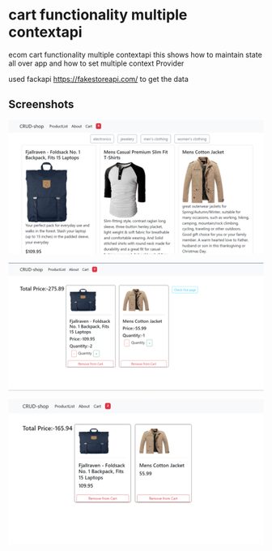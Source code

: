 
# cart functionality multiple contextapi


 ecom cart functionality multiple contextapi
 this shows how to maintain state all over app and how to set multiple context Provider

 used fackapi https://fakestoreapi.com/
 to get the data 
## Screenshots

![App Screenshot](https://github.com/mayuresh1007/react-multipleContext-ecom-cart/blob/ba870397283fc16c58f9f14983e59508bab76916/ecomContext.png)

![App Screenshot](https://github.com/mayuresh1007/react-multipleContext-ecom-cart/blob/814367f561f61cd414cb0382dcf8063c309f30d4/newCart.png)

![App Screenshot](https://github.com/mayuresh1007/react-multipleContext-ecom-cart/blob/ba870397283fc16c58f9f14983e59508bab76916/cart.png)
